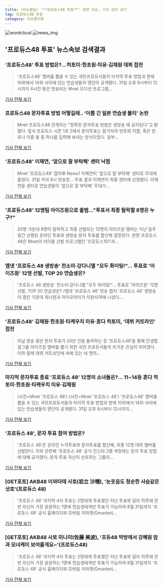 ```yaml
---
title: (이슈클립) '**프로듀스48 투표**' 관련 이슈, 기사 모아 보기
tag: 프로듀스48 투표
category: 이슈클리핑
---
```

![wordcloud](https://s3.ap-northeast-2.amazonaws.com/lyrics101-wordcloud/2018-08-31-1535721659.png)
![news_img](https://user-images.githubusercontent.com/42597476/44507050-1206f400-a6e4-11e8-8d98-7ffbfebb353f.png)
## **'**프로듀스48 투표**'** 뉴스속보 검색결과
### ‘프로듀스48’ 투표 방법은?...히토미·한초원·미유·김채원 데뷔 접전

>'프로듀스48' 멤버를 뽑을 수 있는 국민프로듀서들의 마지막 투표 방법과 현재 10위에서 14위 사이에 있는 연습생들의 명단이 공개됐다. 31일 오후 8시부터 12시까지 4시간 동안 방송되는 Mnet 오디션 프로그램...

<a href="http://star.mk.co.kr/new/view.php?mc=ST&year=2018&no=550402" target="_blank">기사 전체 보기</a>

### 프로듀스48 문자투표 방법 어떻길래.. ‘이름 긴 일본 연습생 불리’ 논란

>Mnet 프로듀스48 관계자는 “정확한 문자투표 방법은 생방송 때 공지된다”고 밝혔다. 앞서 프로듀스 시즌 1과 2에서 문자투표는 참가자의 번호와 이름, 혹은 번호나 이름 둘 중 하나를 입력해 보내는 방식이었다.   일부...

<a href="http://www.news2day.co.kr/110033" target="_blank">기사 전체 보기</a>

### '프로듀스48' 이채연, '앞으로 잘 부탁해' 센터 낙점

>Mnet '프로듀스48' 캡처© News1 이채연이 '앞으로 잘 부탁해' 센터로 무대에 올랐다. 31일 저녁 8시 방송된... 투표 결과 이채연이 최종 센터에 선정됐다. 이채연을 센터로 연습생들의 '앞으로 잘 부탁해' 무대가...

<a href="http://news1.kr/articles/?3414442" target="_blank">기사 전체 보기</a>

### '프로듀스48' 12명팀 아이즈원으로 출범…"투표서 최종 탈락할 8명은 누구?"

>20명 가운데 8명이 탈락하고 최종 선발되는 12명의 아이즈원 멤버는 지난 일주일간 선행된 온라인 투표와 생방송 문자 투표를 합산해 결정된다. 한편 프로듀스48은 Mnet의 아이돌 선발 프로그램인 '프로듀스101'과...

<a href="http://www.sjbnews.com/news/articleView.html?idxno=617076" target="_blank">기사 전체 보기</a>

### 엠넷 '프로듀스 48 생방송' 전소미·강다니엘 "모두 화이팅!"… 투표로 '아이즈원' 12명 선발, TOP 20 연습생은?

>'프로듀스 48 생방송' 전소미·강다니엘 "모두 화이팅!"… 투표로 '아이즈원' 12명 선발, TOP 20 연습생은? /엠넷 '프로듀스 48' 방송 캡처  '프로듀스 48' 생방송이 열린 가운데 워너원과 아이오아이가 지원사격에 나섰다....

<a href="http://www.kyeongin.com/main/view.php?key=20180831002042218" target="_blank">기사 전체 보기</a>

### '프로듀스48' 김채원·한초원·타케우치 미유·혼다 히토미, '데뷔 커트라인' 접전

>이날 방송 중반 문자 투표가 20만 건을 돌파하는 등 ‘프로듀스48’을 통해 탄생할 걸그룹 아이즈원 멤버를 뽑기 위한 국민 프로듀서들의 뜨거운 관심이 이어졌다. 이와 함께 데뷔 커트라인에 속해 있는 네 명의...

<a href="http://www.sedaily.com/NewsView/1S3KQD7X6G" target="_blank">기사 전체 보기</a>

### 마지막 문자투표 종료 '프로듀스 48' 12명의 소녀들은?… 11~14등 혼다 히토미·한초원·타케우치 미유·김채원

>(사진=Mnet '프로듀스 48') (사진=Mnet '프로듀스 48') '프로듀스48' 멤버를 뽑을 수 있는 국민프로듀서들의 마지막 투표 방법과 현재 10위에서 14위 사이에 있는 연습생들의 명단이 공개됐다. 31일 오후 8시부터 12시까지...

<a href="http://www.topdaily.kr/news/articleView.html?idxno=55076" target="_blank">기사 전체 보기</a>

### '프로듀스 48', 문자 투표 참여 방법은?

>'프로듀스 48'은 온라인 누적투표와 문자투표를 합산해, 최종 12명 데뷔 멤버를 선발한다. 이와 관련해 '프로듀스 48' 공식 인스타그램 계정에는 문자 투표 방법에 대해 공지했다. 문자 투표 자신이 선호하는 그룹의...

<a href="http://news20.busan.com/controller/newsController.jsp?newsId=20180831000222" target="_blank">기사 전체 보기</a>

### [GET포토] AKB48 이와타테 사호(岩立 沙穂), '눈웃음도 청순한 사슴같은 삿호'(프로듀스 48)

>'프로듀스 48' 마지막 4차 투표는 2명에게 투표했던 지난 투표와 달리 하루에 한번 자신이 가장 응원하는 1명에 연습생에게만 투표가 가능하며 8월 31일까지 '프로듀스 48' 공식 홈페이지와 모바일 지마켓(Gmarket)...

<a href="http://www.getnews.co.kr/news/articleView.html?idxno=92771" target="_blank">기사 전체 보기</a>

### [GET포토] AKB48 사토 미나미(佐藤 美波), '프듀48 막방에서 강혜원 맘과 모녀케미 보여줄게요~'(프로듀스48)

>'프로듀스 48' 마지막 4차 투표는 2명에게 투표했던 지난 투표와 달리 하루에 한번 자신이 가장 응원하는 1명에 연습생에게만 투표가 가능하며 8월 31일까지 '프로듀스 48' 공식 홈페이지와 모바일 지마켓(Gmarket)...

<a href="http://www.getnews.co.kr/news/articleView.html?idxno=92770" target="_blank">기사 전체 보기</a>


